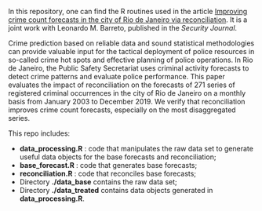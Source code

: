 In this repository, one can find the R routines used in the article [Improving crime count forecasts in the city of Rio de Janeiro via reconciliation](https://doi.org/10.1057/s41284-024-00433-5). It is a joint work with Leonardo M. Barreto, published in the _Security Journal_.

Crime prediction based on reliable data and sound statistical methodologies can provide valuable input for the tactical deployment of police resources in so-called crime hot spots and effective planning of police operations. In Rio de Janeiro, the Public Safety Secretariat uses criminal activity forecasts to detect crime patterns and evaluate police performance. This paper evaluates the impact of reconciliation on the forecasts of 271 series of registered criminal occurrences in the city of Rio de Janeiro on a monthly basis from January 2003 to December 2019. We verify that reconciliation improves crime count forecasts, especially on the most disaggregated series.

This repo includes:

- **data_processing.R** : code that manipulates the raw data set to generate useful data objects for the base forecasts and reconciliation;
- **base_forecast.R** : code that generates base forecasts;
- **reconciliation.R** : code that reconciles base forecasts;
- Directory **./data_base** contains the raw data set;
- Directory **./data_treated** contains data objects generated in **data_processing.R**.
